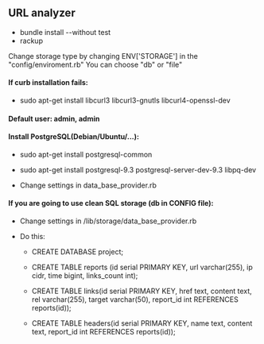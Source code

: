 ## URL analyzer
* bundle install --without test
* rackup

 Change storage type by changing ENV['STORAGE'] in the "config/enviroment.rb"
 You can choose "db" or "file"

#### If curb installation fails:
* sudo apt-get install libcurl3 libcurl3-gnutls libcurl4-openssl-dev

#### Default user: admin, admin

#### Install PostgreSQL(Debian/Ubuntu/...):
* sudo apt-get install postgresql-common

* sudo apt-get install postgresql-9.3 postgresql-server-dev-9.3 libpq-dev

* Change settings in data_base_provider.rb

#### If you are going to use clean SQL storage (db in CONFIG file):
* Change settings in /lib/storage/data_base_provider.rb

* Do this:

    * CREATE DATABASE project;

    * CREATE TABLE reports (id serial PRIMARY KEY, url varchar(255), ip cidr, time bigint, links_count int);

    * CREATE TABLE links(id serial PRIMARY KEY, href text, content text, rel varchar(255), target varchar(50), report_id int REFERENCES reports(id));

    * CREATE TABLE headers(id serial PRIMARY KEY, name text, content text, report_id int REFERENCES reports(id));
